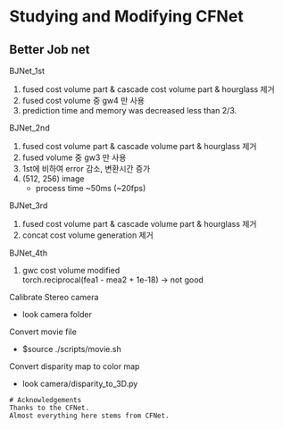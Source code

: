 # Studying and Modifying CFNet 
## Better Job net

BJNet_1st
  1. fused cost volume part & cascade cost volume part & hourglass 제거
  2. fused cost volume 중 gw4 만 사용
  3. prediction time and memory was decreased less than 2/3.
  
BJNet_2nd
  1. fused cost volume part & cascade volume part & hourglass 제거
  2. fused volume 중 gw3 만 사용
  3. 1st에 비하여 error 감소, 변환시간 증가
  4. (512, 256) image 
     - process time ~50ms (~20fps)
     

BJNet_3rd
  1. fused cost volume part & cascade volume part & hourglass 제거
  2. concat cost volume generation 제거
  
  
BJNet_4th
  1. gwc cost volume modified<br>
     torch.reciprocal(fea1 - mea2 + 1e-18) -> not good   

Calibrate Stereo camera<br>
  - look camera folder

Convert movie file<br>
  - $source ./scripts/movie.sh

Convert disparity map to color map 
  - look camera/disparity_to_3D.py

```
# Acknowledgements
Thanks to the CFNet.
Almost everything here stems from CFNet.
